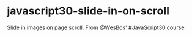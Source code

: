 # javascript30-slide-in-on-scroll
Slide in images on page scroll. From @WesBos' #JavaScript30 course.

